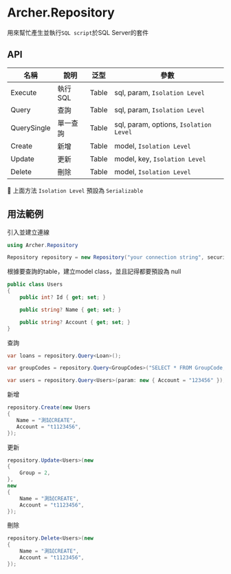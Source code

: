 ﻿# Archer.Repository
用來幫忙產生並執行`SQL script`於SQL Server的套件

## API
|  名稱   | 說明   | 泛型 |  參數 |
|  ----  | ----  | ---- | ---- |
| Execute  | 執行SQL  | Table  | sql, param, `Isolation Level`  |
| Query  | 查詢  | Table  | sql, param, `Isolation Level`  |
| QuerySingle  | 單一查詢  | Table  | sql, param, options, `Isolation Level`  |
| Create  | 新增  | Table  | model, `Isolation Level` |
| Update  | 更新 | Table  | model, key, `Isolation Level`  |
| Delete  | 刪除  | Table  | model, `Isolation Level`  |

📌 上面方法 `Isolation Level` 預設為 `Serializable`

## 用法範例
引入並建立連線
```C#
using Archer.Repository

Repository repository = new Repository("your connection string", securityHelper);
```

根據要查詢的table，建立model class，並且記得都要預設為 null
```C#
public class Users
{
    public int? Id { get; set; }

    public string? Name { get; set; }

    public string? Account { get; set; }
}
```

查詢
```C#
var loans = repository.Query<Loan>();

var groupCodes = repository.Query<GroupCodes>("SELECT * FROM GroupCode;");

var users = repository.Query<Users>(param: new { Account = "123456" });
```

新增
```C#
repository.Create(new Users
{
   Name = "測試CREATE",
   Account = "t1123456",
});
```

更新
```C#
repository.Update<Users>(new
{
    Group = 2,
},
new
{
    Name = "測試CREATE",
    Account = "t1123456",
});
```

刪除
```C# 
repository.Delete<Users>(new
{
    Name = "測試CREATE",
    Account = "t1123456",
});
```